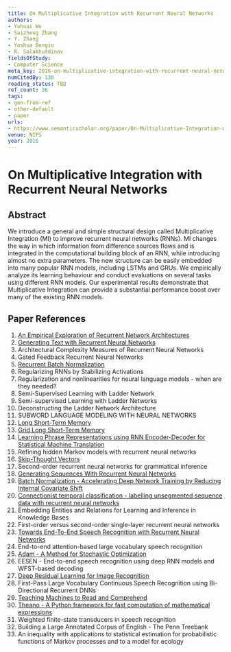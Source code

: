 ```yaml
---
title: On Multiplicative Integration with Recurrent Neural Networks
authors:
- Yuhuai Wu
- Saizheng Zhang
- Y. Zhang
- Yoshua Bengio
- R. Salakhutdinov
fieldsOfStudy:
- Computer Science
meta_key: 2016-on-multiplicative-integration-with-recurrent-neural-networks
numCitedBy: 130
reading_status: TBD
ref_count: 36
tags:
- gen-from-ref
- other-default
- paper
urls:
- https://www.semanticscholar.org/paper/On-Multiplicative-Integration-with-Recurrent-Neural-Wu-Zhang/136cf66392f1d6bf42da4cc070888996dc472b91?sort=total-citations
venue: NIPS
year: 2016
---
```


# On Multiplicative Integration with Recurrent Neural Networks

## Abstract

We introduce a general and simple structural design called Multiplicative Integration (MI) to improve recurrent neural networks (RNNs). MI changes the way in which information from difference sources flows and is integrated in the computational building block of an RNN, while introducing almost no extra parameters. The new structure can be easily embedded into many popular RNN models, including LSTMs and GRUs. We empirically analyze its learning behaviour and conduct evaluations on several tasks using different RNN models. Our experimental results demonstrate that Multiplicative Integration can provide a substantial performance boost over many of the existing RNN models.

## Paper References

1. [An Empirical Exploration of Recurrent Network Architectures](2015-an-empirical-exploration-of-recurrent-network-architectures.md)
2. [Generating Text with Recurrent Neural Networks](2011-generating-text-with-recurrent-neural-networks.md)
3. Architectural Complexity Measures of Recurrent Neural Networks
4. Gated Feedback Recurrent Neural Networks
5. [Recurrent Batch Normalization](2017-recurrent-batch-normalization.md)
6. Regularizing RNNs by Stabilizing Activations
7. Regularization and nonlinearities for neural language models - when are they needed?
8. Semi-Supervised Learning with Ladder Network
9. Semi-supervised Learning with Ladder Networks
10. Deconstructing the Ladder Network Architecture
11. SUBWORD LANGUAGE MODELING WITH NEURAL NETWORKS
12. [Long Short-Term Memory](1997-long-short-term-memory.md)
13. [Grid Long Short-Term Memory](2016-grid-long-short-term-memory.md)
14. [Learning Phrase Representations using RNN Encoder-Decoder for Statistical Machine Translation](2014-learning-phrase-representations-using-rnn-encoder-decoder-for-statistical-machine-translation.md)
15. Refining hidden Markov models with recurrent neural networks
16. [Skip-Thought Vectors](2015-skip-thought-vectors.md)
17. Second-order recurrent neural networks for grammatical inference
18. [Generating Sequences With Recurrent Neural Networks](2013-generating-sequences-with-recurrent-neural-networks.md)
19. [Batch Normalization - Accelerating Deep Network Training by Reducing Internal Covariate Shift](2015-batch-normalization-accelerating-deep-network-training-by-reducing-internal-covariate-shift.md)
20. [Connectionist temporal classification - labelling unsegmented sequence data with recurrent neural networks](2006-connectionist-temporal-classification-labelling-unsegmented-sequence-data-with-recurrent-neural-networks.md)
21. Embedding Entities and Relations for Learning and Inference in Knowledge Bases
22. First-order versus second-order single-layer recurrent neural networks
23. [Towards End-To-End Speech Recognition with Recurrent Neural Networks](2014-towards-end-to-end-speech-recognition-with-recurrent-neural-networks.md)
24. End-to-end attention-based large vocabulary speech recognition
25. [Adam - A Method for Stochastic Optimization](2015-adam-a-method-for-stochastic-optimization.md)
26. EESEN - End-to-end speech recognition using deep RNN models and WFST-based decoding
27. [Deep Residual Learning for Image Recognition](2016-deep-residual-learning-for-image-recognition.md)
28. First-Pass Large Vocabulary Continuous Speech Recognition using Bi-Directional Recurrent DNNs
29. [Teaching Machines to Read and Comprehend](2015-teaching-machines-to-read-and-comprehend.md)
30. [Theano - A Python framework for fast computation of mathematical expressions](2016-theano-a-python-framework-for-fast-computation-of-mathematical-expressions.md)
31. Weighted finite-state transducers in speech recognition
32. Building a Large Annotated Corpus of English - The Penn Treebank
33. An inequality with applications to statistical estimation for probabilistic functions of Markov processes and to a model for ecology
